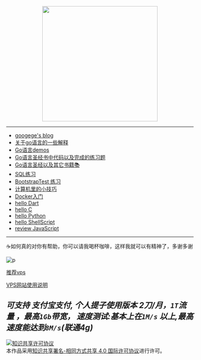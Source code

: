 <div align="center">
  <image src="./files-logo.png"/ width="310px">
  </div>
  
<hr>

  
- [googege's blog](https://github.com/googege/blog)
- [关于go语言的一些解释](https://github.com/googege/Files/tree/master/EXPLAIN.md)
- [Go语言demos](https://github.com/googege/Files/tree/master/godemo)
- [Go语言圣经书中代码以及完成的练习题](https://github.com/googege/Files/tree/master/gop_homework)
- [Go语言圣经以及其它书籍📚](https://github.com/imgoogege)
- [SQL练习](https://github.com/googege/Files/tree/master/SQLTest)
- [BootstrapTest 练习](https://github.com/googege/Files/tree/master/BootstrapTest)
- [计算机里的小技巧](https://github.com/googege/Files/tree/master/computergold.md)
- [Docker入门](https://github.com/googege/Files/tree/master/docker/README.md)
- [hello Dart](https://github.com/googege/Files/tree/master/helloDart/README.md)
- [hello C](https://github.com/googege/Files/tree/master/helloC)
- [hello Python](https://github.com/googege/Files/tree/master/helloPython)
- [hello ShellScript](https://github.com/googege/Files/tree/master/helloShellScript)
- [review JavaScript](https://github.com/googege/Files/tree/master/reviewJavaScript)

---
☕️如何真的对你有帮助，你可以请我喝杯咖啡，这样我就可以有精神了，多谢多谢

![p](https://raw.githubusercontent.com/googege/Files/master/donate.png)

[推荐vps](https://app.cloudcone.com/?ref=2525)

[VPS网站使用说明](https://www.bilibili.com/video/av38630366)

*可支持 **支付宝支付**, 个人提子使用版本 2刀/月，`1T`流量 ，最高`1Gb`带宽， 速度测试:基本上在`1M/s` 以上,最高速度能达到`8M/s`(联通4g)*
---
<a rel="license" href="http://creativecommons.org/licenses/by-sa/4.0/"><img alt="知识共享许可协议" style="border-width:0" src="https://i.creativecommons.org/l/by-sa/4.0/88x31.png" /></a><br />本作品采用<a rel="license" href="http://creativecommons.org/licenses/by-sa/4.0/">知识共享署名-相同方式共享 4.0 国际许可协议</a>进行许可。
